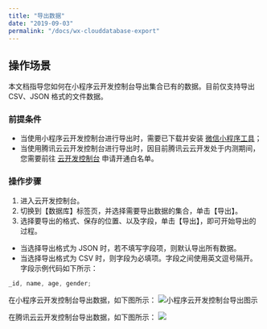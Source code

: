 ```yaml
---
title: "导出数据"
date: "2019-09-03"
permalink: "/docs/wx-clouddatabase-export"
---
```


## 操作场景

本文档指导您如何在小程序云开发控制台导出集合已有的数据。目前仅支持导出 CSV、JSON 格式的文件数据。

### 前提条件

- 当使用小程序云开发控制台进行导出时，需要已下载并安装 [微信小程序工具](https://developers.weixin.qq.com/miniprogram/dev/devtools/download.html)；
- 当使用腾讯云云开发控制台进行导出时，因目前腾讯云云开发处于内测期间，您需要前往 [云开发控制台](https://console.cloud.tencent.com/tcb) 申请开通白名单。

### 操作步骤

1. 进入云开发控制台。
2. 切换到【数据库】标签页，并选择需要导出数据的集合，单击【导出】。
3. 选择要导出的格式、保存的位置、以及字段，单击【导出】，即可开始导出的过程。

- 当选择导出格式为 JSON 时，若不填写字段项，则默认导出所有数据。
- 当选择导出格式为 CSV 时，则字段为必填项。字段之间使用英文逗号隔开。
  字段示例代码如下所示：

```js
_id, name, age, gender;
```

在小程序云开发控制台导出数据，如下图所示：
![小程序云开发控制台导出图示](https://main.qcloudimg.com/raw/7ddba33f611a5bd8291fa07e3185e68d.png)

在腾讯云云开发控制台导出数据，如下图所示：
![](https://main.qcloudimg.com/raw/3c226e020cf48b8fe73bb5d8fc6b37e5.png)
